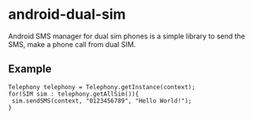 # android-dual-sim
Android SMS manager for dual sim phones is a simple library to send the SMS, make a phone call from dual SIM.

## Example
    Telephony telephony = Telephony.getInstance(context);
    for(SIM sim : telephony.getAllSim()){
     sim.sendSMS(context, "0123456789", "Hello World!");
    }
